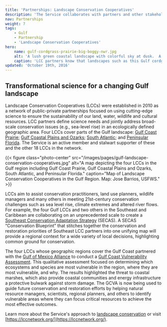 ```yaml
---
title: 'Partnerships: Landscape Conservation Cooperatives'
description: 'The Service collaborates with partners and other stakeholders to conserve, protect and enhance the fish, wildlife, plants and habitat of the Gulf of Mexico region.'
nav: Partnerships
weight: 7
tags:
    - Gulf
    - Partnership
    - 'Landscape Conservation Cooperatives'
hero:
    name: gulf-cordgrass-prairie-big-boggy-nwr.jpg
    alt: 'A lush green coastal landscape with colorful sky at dusk.  A barge is barely visible in the distance.'
    caption: 'LCC partners know that landscapes such as this Gulf cordgrass prairie require science-based conservation actions that take into account the effects of current and future environmental stresses. Photo by Woody Woodrow, USFWS.'
updated: 'October 19th, 2016'
---
```


## Transformational science for a changing Gulf landscape

Landscape Conservation Cooperatives (LCCs) were established in 2010 as a network of public-private partnerships focused on using cutting-edge science to ensure the sustainability of our land, water, wildlife and cultural resources. LCC partners define science needs and jointly address broad-scale conservation issues (e.g., sea-level rise) in an ecologically defined geographic area. Four LCCs cover parts of the Gulf landscape: [Gulf Coast Prairie](http://gulfcoastprairielcc.org/); [Gulf Coastal Plains and Ozarks](http://gcpolcc.org/); [South Atlantic](http://southatlanticlcc.org/); and [Peninsular Florida](http://peninsularfloridalcc.org/). The Service is an active member and stalwart supporter of these and the other 18 LCCs in the network.

{{< figure class="photo-center" src="/images/pages/gulf-landscape-conservation-cooperatives.jpg" alt="A map depicting the four LCCs in the Gulf region including Gulf Coast Prairie, Gulf Coastal Plains and Ozarks, South Atlantic, and Peninsular Florida." caption="Map of Landscape Conservation Cooperatives in the Gulf Region. Map: Jose Barrios, USFWS." >}}

LCCs aim to assist conservation practitioners, land use planners, wildlife managers and many others in meeting 21st-century conservation challenges such as sea level rise, climate extremes and altered river flows. For example, the four Gulf LCCs and two others in the Southeast and Caribbean are collaborating on an unprecedented scale to create a [Southeast Conservation Adaptation Strategy](http://secassoutheast.org/) (SECAS). A SECAS “Conservation Blueprint” that stitches together the conservation and restoration priorities of Southeast LCC partners into one unifying map will provide a regional context for a wide variety of local decisions, highlighting common ground for conservation.  

The four LCCs whose geographic regions cover the Gulf Coast partnered with the [Gulf of Mexico Alliance](http://www.gulfofmexicoalliance.org/) to conduct a [Gulf Coast Vulnerability Assessment](https://lccnetwork.org/news/gulf-coast-vulnerability-assessment-team-receives-inaugural-sam-d-hamilton-award). This qualitative assessment focused on determining which ecosystems and species are most vulnerable in the region, where they are most vulnerable, and why. The results highlighted the threat to coastal marshes, which also provide coastal communities and energy infrastructure a protective bulwark against storm damage. The GCVA is now being used to guide future conservation and restoration efforts by helping natural resource managers, scientists, regional planners, and others to identify vulnerable areas where they can focus critical resources to achieve the most effective outcomes.

Learn more about the Service's approach to [landscape conservation](/landscape-conservation) or visit [https://lccnetwork.org/](https://lccnetwork.org/).
